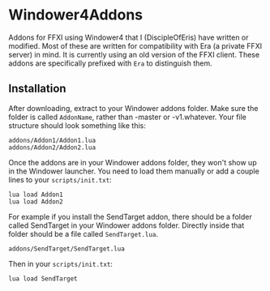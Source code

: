 # Windower4Addons
Addons for FFXI using Windower4 that I (DiscipleOfEris) have written or modified. Most of these are written for
compatibility with Era (a private FFXI server) in mind. It is currently using an old version of the FFXI client.
These addons are specifically prefixed with `Era` to distinguish them.


## Installation
After downloading, extract to your Windower addons folder. Make sure the folder is called `AddonName`, rather than
-master or -v1.whatever. Your file structure should look something like this:

    addons/Addon1/Addon1.lua
    addons/Addon2/Addon2.lua

Once the addons are in your Windower addons folder, they won't show up in the Windower launcher. You need to load them
manually or add a couple lines to your `scripts/init.txt`:

    lua load Addon1
    lua load Addon2

For example if you install the SendTarget addon, there should be a folder called SendTarget in your Windower addons
folder. Directly inside that folder should be a file called `SendTarget.lua`.

    addons/SendTarget/SendTarget.lua

Then in your `scripts/init.txt`:

    lua load SendTarget
